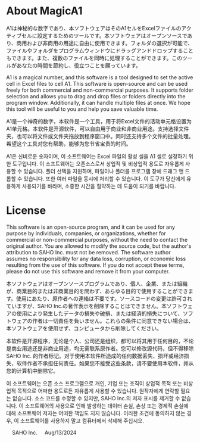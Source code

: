 # About MagicA1

A1は神秘的な数字であり、本ソフトウェアはそのA1セルをExcelファイルのアクティブセルに設定するためのツールです。本ソフトウェアはオープンソースであり、商用および非商用の用途に自由に使用できます。フォルダの選択が可能で、ファイルやフォルダをプログラムウィンドウにドラッグアンドドロップすることもできます。また、複数のファイルを同時に処理することができます。このツールがあなたの時間を節約し、役立つことを願っています。

A1 is a magical number, and this software is a tool designed to set the active cell in Excel files to cell A1. This software is open-source and can be used freely for both commercial and non-commercial purposes. It supports folder selection and allows you to drag and drop files or folders directly into the program window. Additionally, it can handle multiple files at once. We hope this tool will be useful to you and help you save valuable time.

A1是一个神奇的数字，本软件是一个工具，用于将Excel文件的活动单元格设置为A1单元格。本软件是开源软件，可以自由用于商业和非商业用途。支持选择文件夹，也可以将文件或文件夹拖放到程序窗口中。同时还支持多个文件的批量处理。希望这个工具对您有帮助，能够为您节省宝贵的时间。

A1은 신비로운 숫자이며, 이 소프트웨어는 Excel 파일의 활성 셀을 A1 셀로 설정하기 위한 도구입니다. 이 소프트웨어는 오픈소스로서 상업적 및 비상업적 용도로 자유롭게 사용할 수 있습니다. 폴더 선택을 지원하며, 파일이나 폴더를 프로그램 창에 드래그 앤 드롭할 수 있습니다. 또한 여러 파일을 동시에 처리할 수 있습니다. 이 도구가 당신에게 유용하게 사용되기를 바라며, 소중한 시간을 절약하는 데 도움이 되기를 바랍니다.

# License

This software is an open-source program, and it can be used for any purpose by individuals, companies, or organizations, whether for commercial or non-commercial purposes, without the need to contact the original author. You are allowed to modify the source code, but the author's attribution to SAHO Inc. must not be removed. The software author assumes no responsibility for any data loss, corruption, or economic loss resulting from the use of this software. If you do not accept these terms, please do not use this software and remove it from your computer.

本ソフトウェアはオープンソースプログラムであり、個人、企業、または組織が、商業目的または非商業目的を問わず、あらゆる目的で使用することができます。使用にあたり、原作者への連絡は不要です。ソースコードの変更は許可されていますが、SAHO Inc.の著作表示を削除することはできません。本ソフトウェアの使用により発生したデータの損失や破損、または経済的損失について、ソフトウェアの作者は一切責任を負いません。これらの条件に同意できない場合は、本ソフトウェアを使用せず、コンピュータから削除してください。

本软件是开源程序，无论是个人、公司还是组织，都可以将其用于任何目的，不论是商业用途还是非商业用途，均无需联系原作者。您可以修改源代码，但不得移除 SAHO Inc. 的作者标记。对于使用本软件所造成的任何数据丢失、损坏或经济损失，软件作者不承担任何责任。如果您不接受这些条款，请不要使用本软件，并从您的计算机中删除它。

이 소프트웨어는 오픈 소스 프로그램으로 개인, 기업 또는 조직이 상업적 목적 또는 비상업적 목적으로 어떠한 용도로든 자유롭게 사용할 수 있습니다. 원작자에게 연락할 필요는 없습니다. 소스 코드를 수정할 수 있지만, SAHO Inc.의 저자 표시를 제거할 수 없습니다. 이 소프트웨어의 사용으로 인해 발생하는 데이터 손실, 손상 또는 경제적 손실에 대해 소프트웨어 저자는 어떠한 책임도 지지 않습니다. 이러한 조건에 동의하지 않는 경우, 이 소프트웨어를 사용하지 말고 컴퓨터에서 삭제해 주십시오.

​																							​																							​																							​																							SAHO Inc.
​																							​																							​																							​																							Aug/13/2024
